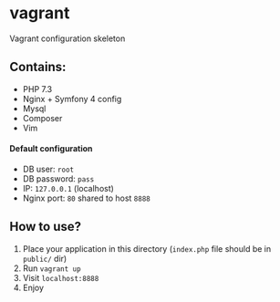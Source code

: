 # vagrant
Vagrant configuration skeleton

## Contains:
- PHP 7.3
- Nginx + Symfony 4 config
- Mysql
- Composer
- Vim

#### Default configuration
- DB user: `root`
- DB password: `pass`
- IP: `127.0.0.1` (localhost)
- Nginx port: `80` shared to host `8888`

## How to use?

1. Place your application in this directory (`index.php` file should be in `public/` dir)
2. Run `vagrant up`
3. Visit `localhost:8888`
4. Enjoy
